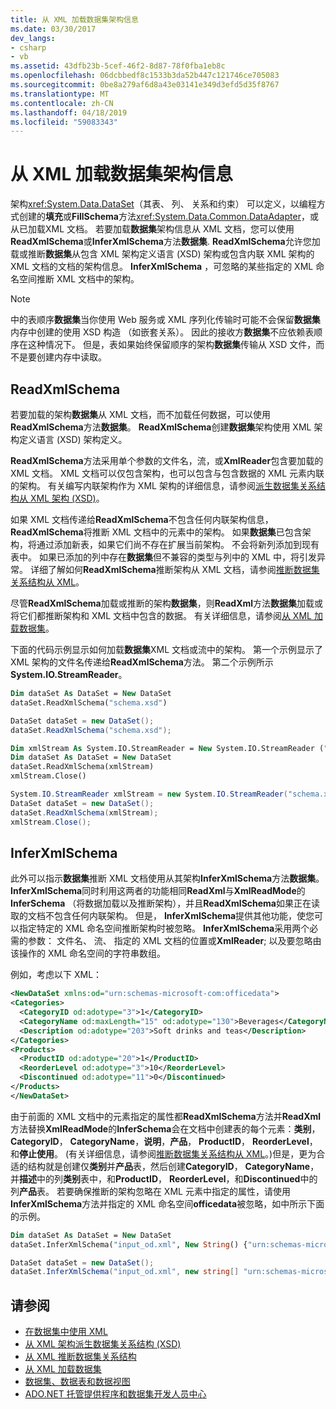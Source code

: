 ```yaml
---
title: 从 XML 加载数据集架构信息
ms.date: 03/30/2017
dev_langs:
- csharp
- vb
ms.assetid: 43dfb23b-5cef-46f2-8d87-78f0fba1eb8c
ms.openlocfilehash: 06dcbbedf8c1533b3da52b447c121746ce705083
ms.sourcegitcommit: 0be8a279af6d8a43e03141e349d3efd5d35f8767
ms.translationtype: MT
ms.contentlocale: zh-CN
ms.lasthandoff: 04/18/2019
ms.locfileid: "59083343"
---
```

# <a name="loading-dataset-schema-information-from-xml"></a>从 XML 加载数据集架构信息
架构<xref:System.Data.DataSet>（其表、 列、 关系和约束） 可以定义，以编程方式创建的**填充**或**FillSchema**方法<xref:System.Data.Common.DataAdapter>，或从已加载XML 文档。 若要加载**数据集**架构信息从 XML 文档，您可以使用**ReadXmlSchema**或**InferXmlSchema**方法**数据集**. **ReadXmlSchema**允许您加载或推断**数据集**从包含 XML 架构定义语言 (XSD) 架构或包含内联 XML 架构的 XML 文档的文档的架构信息。 **InferXmlSchema** ，可忽略的某些指定的 XML 命名空间推断 XML 文档中的架构。  
  
> [!NOTE]
>  中的表顺序**数据集**当你使用 Web 服务或 XML 序列化传输时可能不会保留**数据集**内存中创建的使用 XSD 构造 （如嵌套关系）。 因此的接收方**数据集**不应依赖表顺序在这种情况下。 但是，表如果始终保留顺序的架构**数据集**传输从 XSD 文件，而不是要创建内存中读取。  
  
## <a name="readxmlschema"></a>ReadXmlSchema  
 若要加载的架构**数据集**从 XML 文档，而不加载任何数据，可以使用**ReadXmlSchema**方法**数据集**。 **ReadXmlSchema**创建**数据集**架构使用 XML 架构定义语言 (XSD) 架构定义。  
  
 **ReadXmlSchema**方法采用单个参数的文件名，流，或**XmlReader**包含要加载的 XML 文档。 XML 文档可以仅包含架构，也可以包含与包含数据的 XML 元素内联的架构。 有关编写内联架构作为 XML 架构的详细信息，请参阅[派生数据集关系结构从 XML 架构 (XSD)](../../../../../docs/framework/data/adonet/dataset-datatable-dataview/deriving-dataset-relational-structure-from-xml-schema-xsd.md)。  
  
 如果 XML 文档传递给**ReadXmlSchema**不包含任何内联架构信息， **ReadXmlSchema**将推断 XML 文档中的元素中的架构。 如果**数据集**已包含架构，将通过添加新表，如果它们尚不存在扩展当前架构。 不会将新列添加到现有表中。 如果已添加的列中存在**数据集**但不兼容的类型与列中的 XML 中，将引发异常。 详细了解如何**ReadXmlSchema**推断架构从 XML 文档，请参阅[推断数据集关系结构从 XML](../../../../../docs/framework/data/adonet/dataset-datatable-dataview/inferring-dataset-relational-structure-from-xml.md)。  
  
 尽管**ReadXmlSchema**加载或推断的架构**数据集**，则**ReadXml**方法**数据集**加载或将它们都推断架构和 XML 文档中包含的数据。 有关详细信息，请参阅[从 XML 加载数据集](../../../../../docs/framework/data/adonet/dataset-datatable-dataview/loading-a-dataset-from-xml.md)。  
  
 下面的代码示例显示如何加载**数据集**XML 文档或流中的架构。 第一个示例显示了 XML 架构的文件名传递给**ReadXmlSchema**方法。 第二个示例所示**System.IO.StreamReader**。  
  
```vb  
Dim dataSet As DataSet = New DataSet  
dataSet.ReadXmlSchema("schema.xsd")  
```  
  
```csharp  
DataSet dataSet = new DataSet();  
dataSet.ReadXmlSchema("schema.xsd");  
```  
  
```vb  
Dim xmlStream As System.IO.StreamReader = New System.IO.StreamReader ("schema.xsd");  
Dim dataSet As DataSet = New DataSet  
dataSet.ReadXmlSchema(xmlStream)  
xmlStream.Close()  
```  
  
```csharp  
System.IO.StreamReader xmlStream = new System.IO.StreamReader("schema.xsd");  
DataSet dataSet = new DataSet();  
dataSet.ReadXmlSchema(xmlStream);  
xmlStream.Close();  
```  
  
## <a name="inferxmlschema"></a>InferXmlSchema  
 此外可以指示**数据集**推断 XML 文档使用从其架构**InferXmlSchema**方法**数据集**。 **InferXmlSchema**同时利用这两者的功能相同**ReadXml**与**XmlReadMode**的**InferSchema** （将数据加载以及推断架构），并且**ReadXmlSchema**如果正在读取的文档不包含任何内联架构。 但是， **InferXmlSchema**提供其他功能，使您可以指定特定的 XML 命名空间推断架构时被忽略。 **InferXmlSchema**采用两个必需的参数： 文件名、 流、 指定的 XML 文档的位置或**XmlReader**; 以及要忽略由该操作的 XML 命名空间的字符串数组。  
  
 例如，考虑以下 XML：  
  
```xml  
<NewDataSet xmlns:od="urn:schemas-microsoft-com:officedata">  
<Categories>  
  <CategoryID od:adotype="3">1</CategoryID>   
  <CategoryName od:maxLength="15" od:adotype="130">Beverages</CategoryName>   
  <Description od:adotype="203">Soft drinks and teas</Description>   
</Categories>  
<Products>  
  <ProductID od:adotype="20">1</ProductID>   
  <ReorderLevel od:adotype="3">10</ReorderLevel>   
  <Discontinued od:adotype="11">0</Discontinued>   
</Products>  
</NewDataSet>  
```  
  
 由于前面的 XML 文档中的元素指定的属性都**ReadXmlSchema**方法并**ReadXml**方法替换**XmlReadMode**的**InferSchema**会在文档中创建表的每个元素：**类别**， **CategoryID**， **CategoryName**，**说明**，**产品**， **ProductID**， **ReorderLevel**，和**停止使用**。 (有关详细信息，请参阅[推断数据集关系结构从 XML](../../../../../docs/framework/data/adonet/dataset-datatable-dataview/inferring-dataset-relational-structure-from-xml.md)。)但是，更为合适的结构就是创建仅**类别**并**产品**表，然后创建**CategoryID**， **CategoryName**，并**描述**中的列**类别**表中，和**ProductID**， **ReorderLevel**，和**Discontinued**中的列**产品**表。 若要确保推断的架构忽略在 XML 元素中指定的属性，请使用**InferXmlSchema**方法并指定的 XML 命名空间**officedata**被忽略，如中所示下面的示例。  
  
```vb  
Dim dataSet As DataSet = New DataSet  
dataSet.InferXmlSchema("input_od.xml", New String() {"urn:schemas-microsoft-com:officedata"})  
```  
  
```csharp  
DataSet dataSet = new DataSet();  
dataSet.InferXmlSchema("input_od.xml", new string[] "urn:schemas-microsoft-com:officedata");  
```  
  
## <a name="see-also"></a>请参阅

- [在数据集中使用 XML](../../../../../docs/framework/data/adonet/dataset-datatable-dataview/using-xml-in-a-dataset.md)
- [从 XML 架构派生数据集关系结构 (XSD)](../../../../../docs/framework/data/adonet/dataset-datatable-dataview/deriving-dataset-relational-structure-from-xml-schema-xsd.md)
- [从 XML 推断数据集关系结构](../../../../../docs/framework/data/adonet/dataset-datatable-dataview/inferring-dataset-relational-structure-from-xml.md)
- [从 XML 加载数据集](../../../../../docs/framework/data/adonet/dataset-datatable-dataview/loading-a-dataset-from-xml.md)
- [数据集、数据表和数据视图](../../../../../docs/framework/data/adonet/dataset-datatable-dataview/index.md)
- [ADO.NET 托管提供程序和数据集开发人员中心](https://go.microsoft.com/fwlink/?LinkId=217917)
